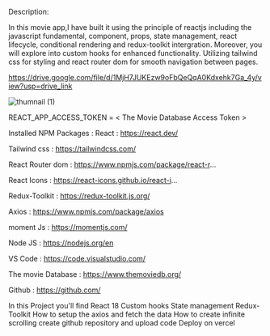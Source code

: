 Description:

In this movie app,I have built it using  the principle of reactjs including the javascript fundamental, component, props, state management, react lifecycle, conditional rendering and redux-toolkit intergration. Moreover, you will explore into custom hooks for enhanced functionality. Utilizing tailwind css for styling and react router dom for smooth navigation between pages.

https://drive.google.com/file/d/1MjH7JUKEzw9oFbQeQqA0Kdxehk7Ga_4y/view?usp=drive_link

![thumnail (1)](https://github.com/user-attachments/assets/f030d179-5112-4a1a-bebd-5f825c019cfc)


REACT_APP_ACCESS_TOKEN = < The Movie Database Access Token >


Installed NPM Packages : 
React  : https://react.dev/

Tailwind css : https://tailwindcss.com/

React Router dom : https://www.npmjs.com/package/react-r...

React Icons : https://react-icons.github.io/react-i...

Redux-Toolkit : https://redux-toolkit.js.org/

Axios : https://www.npmjs.com/package/axios

moment  Js : https://momentjs.com/

Node JS : https://nodejs.org/en

VS Code : https://code.visualstudio.com/
 
The movie Database : https://www.themoviedb.org/

Github : https://github.com/


In this Project you'll find 
React 18
Custom hooks
State management
Redux-Toolkit
How to setup the axios and fetch the data
How to create infinite scrolling
create github repository and upload code
Deploy on vercel 
